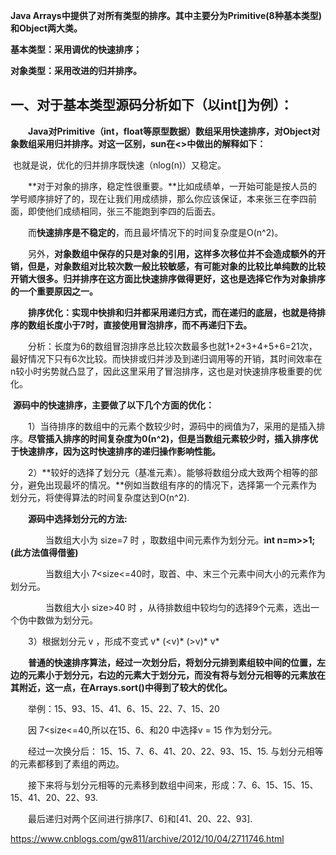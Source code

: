 **Java Arrays中提供了对所有类型的排序。其中主要分为Primitive(8种基本类型)和Object两大类。**

**基本类型：采用调优的快速排序；**

**对象类型：采用改进的归并排序。**

## 一、对于基本类型源码分析如下（以int[]为例）：

　　**Java对Primitive（int，float等原型数据）数组采用快速排序，对Object对象数组采用归并排序。对这一区别，sun在<<The Java Tutorial>>中做出的解释如下：**

​	也就是说，优化的归并排序既快速（nlog(n)）又稳定。

　　**对于对象的排序，稳定性很重要。**比如成绩单，一开始可能是按人员的学号顺序排好了的，现在让我们用成绩排，那么你应该保证，本来张三在李四前面，即使他们成绩相同，张三不能跑到李四的后面去。

　　而**快速排序是不稳定的**，而且最坏情况下的时间复杂度是O(n^2)。

　　另外，**对象数组中保存的只是对象的引用，这样多次移位并不会造成额外的开销，但是，对象数组对比较次数一般比较敏感，有可能对象的比较比单纯数的比较开销大很多。归并排序在这方面比快速排序做得更好，这也是选择它作为对象排序的一个重要原因之一。**

　　**排序优化：实现中快排和归并都采用递归方式，而在递归的底层，也就是待排序的数组长度小于7时，直接使用冒泡排序，而不再递归下去。**

　　分析：长度为6的数组冒泡排序总比较次数最多也就1+2+3+4+5+6=21次，最好情况下只有6次比较。而快排或归并涉及到递归调用等的开销，其时间效率在n较小时劣势就凸显了，因此这里采用了冒泡排序，这也是对快速排序极重要的优化。

​	**源码中的快速排序，主要做了以下几个方面的优化：**

　　1）当待排序的数组中的元素个数较少时，源码中的阀值为7，采用的是插入排序。**尽管插入排序的时间复杂度为0(n^2)，但是当数组元素较少时，插入排序优于快速排序，因为这时快速排序的递归操作影响性能。**

　　2）**较好的选择了划分元（基准元素）。能够将数组分成大致两个相等的部分，避免出现最坏的情况。**例如当数组有序的的情况下，选择第一个元素作为划分元，将使得算法的时间复杂度达到O(n^2).

　　**源码中选择划分元的方法:**

　　　　当数组大小为 size=7 时 ，取数组中间元素作为划分元。**int n=m>>1;(此方法值得借鉴)**

　　　　当数组大小 7<size<=40时，取首、中、末三个元素中间大小的元素作为划分元。

　　　　当数组大小 size>40 时 ，从待排数组中较均匀的选择9个元素，选出一个伪中数做为划分元。

　　3）根据划分元 v ，形成不变式 v* (<v)* (>v)* v*

　　**普通的快速排序算法，经过一次划分后，将划分元排到素组较中间的位置，左边的元素小于划分元，右边的元素大于划分元，而没有将与划分元相等的元素放在其附近，这一点，在Arrays.sort()中得到了较大的优化。**

　　举例：15、93、15、41、6、15、22、7、15、20

　　因  7<size<=40,所以在15、6、和20 中选择v = 15 作为划分元。

　　经过一次换分后： 15、15、7、6、41、20、22、93、15、15. 与划分元相等的元素都移到了素组的两边。

　　接下来将与划分元相等的元素移到数组中间来，形成：7、6、15、15、15、15、41、20、22、93.

　　最后递归对两个区间进行排序[7、6]和[41、20、22、93].





https://www.cnblogs.com/gw811/archive/2012/10/04/2711746.html
